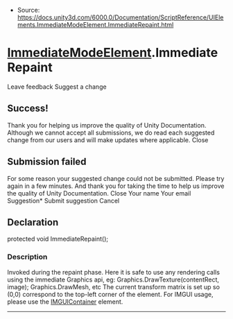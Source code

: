 * Source: https://docs.unity3d.com/6000.0/Documentation/ScriptReference/UIElements.ImmediateModeElement.ImmediateRepaint.html

#  [ImmediateModeElement](https://docs.unity3d.com/6000.0/Documentation/ScriptReference/UIElements.ImmediateModeElement.html).ImmediateRepaint
Leave feedback
Suggest a change
## Success!
Thank you for helping us improve the quality of Unity Documentation. Although we cannot accept all submissions, we do read each suggested change from our users and will make updates where applicable.
Close
## Submission failed
For some reason your suggested change could not be submitted. Please <a>try again</a> in a few minutes. And thank you for taking the time to help us improve the quality of Unity Documentation.
Close
Your name Your email Suggestion* Submit suggestion
Cancel
## Declaration
protected void ImmediateRepaint(); 
### Description
Invoked during the repaint phase. 
Here it is safe to use any rendering calls using the immediate Graphics api, eg: Graphics.DrawTexture(contentRect, image); Graphics.DrawMesh, etc The current transform matrix is set up so (0,0) correspond to the top-left corner of the element. For IMGUI usage, please use the [IMGUIContainer](https://docs.unity3d.com/6000.0/Documentation/ScriptReference/UIElements.IMGUIContainer.html) element. 
* * *
